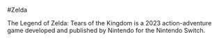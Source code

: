 #Zelda

The Legend of Zelda: Tears of the Kingdom is a 2023 action-adventure game developed and published by Nintendo for the Nintendo Switch.